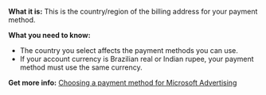 **What it is:**  This is the country/region of the billing address for your payment method.

**What you need to know:**
- The country you select affects the payment methods you can use.
- If your account currency is Brazilian real or Indian rupee, your payment method must use the same currency.

**Get more info:**     [Choosing a payment method for Microsoft Advertising](../hlp_BA_CONC_PaymentMethodsV2.md)


